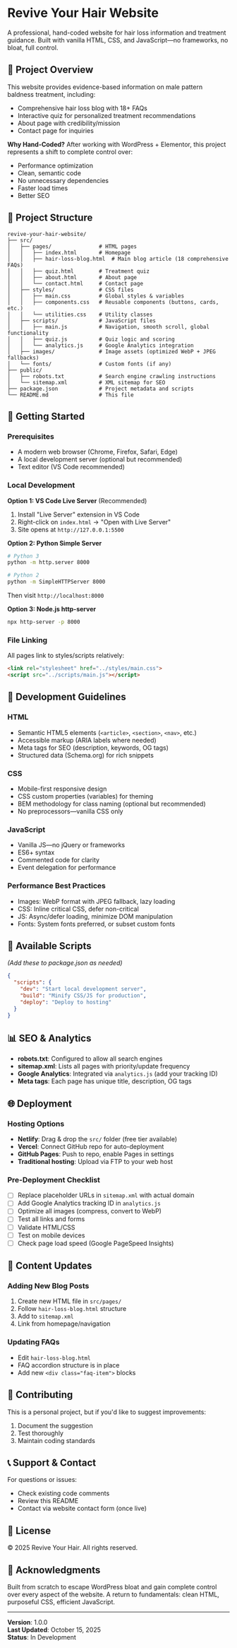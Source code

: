 # Revive Your Hair Website

A professional, hand-coded website for hair loss information and treatment guidance. Built with vanilla HTML, CSS, and JavaScript—no frameworks, no bloat, full control.

## 🎯 Project Overview

This website provides evidence-based information on male pattern baldness treatment, including:
- Comprehensive hair loss blog with 18+ FAQs
- Interactive quiz for personalized treatment recommendations
- About page with credibility/mission
- Contact page for inquiries

**Why Hand-Coded?**
After working with WordPress + Elementor, this project represents a shift to complete control over:
- Performance optimization
- Clean, semantic code
- No unnecessary dependencies
- Faster load times
- Better SEO

## 📁 Project Structure

```
revive-your-hair-website/
├── src/
│   ├── pages/               # HTML pages
│   │   ├── index.html       # Homepage
│   │   ├── hair-loss-blog.html  # Main blog article (18 comprehensive FAQs)
│   │   ├── quiz.html        # Treatment quiz
│   │   ├── about.html       # About page
│   │   └── contact.html     # Contact page
│   ├── styles/              # CSS files
│   │   ├── main.css         # Global styles & variables
│   │   ├── components.css   # Reusable components (buttons, cards, etc.)
│   │   └── utilities.css    # Utility classes
│   ├── scripts/             # JavaScript files
│   │   ├── main.js          # Navigation, smooth scroll, global functionality
│   │   ├── quiz.js          # Quiz logic and scoring
│   │   └── analytics.js     # Google Analytics integration
│   ├── images/              # Image assets (optimized WebP + JPEG fallbacks)
│   └── fonts/               # Custom fonts (if any)
├── public/
│   ├── robots.txt           # Search engine crawling instructions
│   └── sitemap.xml          # XML sitemap for SEO
├── package.json             # Project metadata and scripts
└── README.md                # This file
```

## 🚀 Getting Started

### Prerequisites
- A modern web browser (Chrome, Firefox, Safari, Edge)
- A local development server (optional but recommended)
- Text editor (VS Code recommended)

### Local Development

**Option 1: VS Code Live Server** (Recommended)
1. Install "Live Server" extension in VS Code
2. Right-click on `index.html` → "Open with Live Server"
3. Site opens at `http://127.0.0.1:5500`

**Option 2: Python Simple Server**
```bash
# Python 3
python -m http.server 8000

# Python 2
python -m SimpleHTTPServer 8000
```
Then visit `http://localhost:8000`

**Option 3: Node.js http-server**
```bash
npx http-server -p 8000
```

### File Linking
All pages link to styles/scripts relatively:
```html
<link rel="stylesheet" href="../styles/main.css">
<script src="../scripts/main.js"></script>
```

## 📝 Development Guidelines

### HTML
- Semantic HTML5 elements (`<article>`, `<section>`, `<nav>`, etc.)
- Accessible markup (ARIA labels where needed)
- Meta tags for SEO (description, keywords, OG tags)
- Structured data (Schema.org) for rich snippets

### CSS
- Mobile-first responsive design
- CSS custom properties (variables) for theming
- BEM methodology for class naming (optional but recommended)
- No preprocessors—vanilla CSS only

### JavaScript
- Vanilla JS—no jQuery or frameworks
- ES6+ syntax
- Commented code for clarity
- Event delegation for performance

### Performance Best Practices
- Images: WebP format with JPEG fallback, lazy loading
- CSS: Inline critical CSS, defer non-critical
- JS: Async/defer loading, minimize DOM manipulation
- Fonts: System fonts preferred, or subset custom fonts

## 🔧 Available Scripts

*(Add these to package.json as needed)*

```json
{
  "scripts": {
    "dev": "Start local development server",
    "build": "Minify CSS/JS for production",
    "deploy": "Deploy to hosting"
  }
}
```

## 📊 SEO & Analytics

- **robots.txt**: Configured to allow all search engines
- **sitemap.xml**: Lists all pages with priority/update frequency
- **Google Analytics**: Integrated via `analytics.js` (add your tracking ID)
- **Meta tags**: Each page has unique title, description, OG tags

## 🌐 Deployment

### Hosting Options
- **Netlify**: Drag & drop the `src/` folder (free tier available)
- **Vercel**: Connect GitHub repo for auto-deployment
- **GitHub Pages**: Push to repo, enable Pages in settings
- **Traditional hosting**: Upload via FTP to your web host

### Pre-Deployment Checklist
- [ ] Replace placeholder URLs in `sitemap.xml` with actual domain
- [ ] Add Google Analytics tracking ID in `analytics.js`
- [ ] Optimize all images (compress, convert to WebP)
- [ ] Test all links and forms
- [ ] Validate HTML/CSS
- [ ] Test on mobile devices
- [ ] Check page load speed (Google PageSpeed Insights)

## 📄 Content Updates

### Adding New Blog Posts
1. Create new HTML file in `src/pages/`
2. Follow `hair-loss-blog.html` structure
3. Add to `sitemap.xml`
4. Link from homepage/navigation

### Updating FAQs
- Edit `hair-loss-blog.html`
- FAQ accordion structure is in place
- Add new `<div class="faq-item">` blocks

## 🤝 Contributing

This is a personal project, but if you'd like to suggest improvements:
1. Document the suggestion
2. Test thoroughly
3. Maintain coding standards

## 📞 Support & Contact

For questions or issues:
- Check existing code comments
- Review this README
- Contact via website contact form (once live)

## 📜 License

© 2025 Revive Your Hair. All rights reserved.

## 🎉 Acknowledgments

Built from scratch to escape WordPress bloat and gain complete control over every aspect of the website. A return to fundamentals: clean HTML, purposeful CSS, efficient JavaScript.

---

**Version**: 1.0.0  
**Last Updated**: October 15, 2025  
**Status**: In Development
